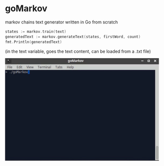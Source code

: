 # goMarkov
markov chains text generator written in Go from scratch


```go
states := markov.train(text)
generatedText := markov.generateText(states, firstWord, count)
fmt.Println(generatedText)
```
(in the text variable, goes the text content, can be loaded from a .txt file)



![Argos](https://raw.githubusercontent.com/arnaucode/goMarkov/master/goMarkov.gif "goMarkov")
